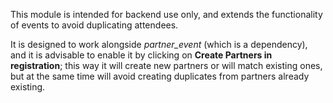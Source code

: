 This module is intended for backend use only, and extends the
functionality of events to avoid duplicating attendees.

It is designed to work alongside *partner_event* (which is a
dependency), and it is advisable to enable it by clicking on **Create
Partners in registration**; this way it will create new partners or will
match existing ones, but at the same time will avoid creating duplicates
from partners already existing.
